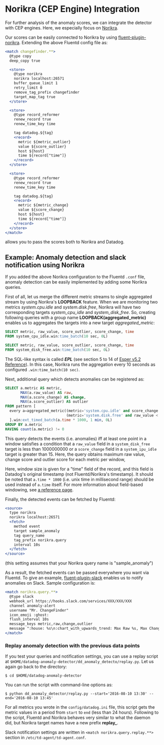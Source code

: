 Norikra (CEP Engine) Integration
===

For further analysis of the anomaly scores, we can integrate the detector with CEP engines. Here, we especially focus on [Norikra](https://norikra.github.io/). 

Our scores can be easily connected to Norikra by using [fluent-plugin-norikra](https://github.com/norikra/fluent-plugin-norikra). Extending the above Fluentd config file as:

```apache
<match changefinder.**>
  @type copy
  deep_copy true

  <store>
    @type norikra
    norikra localhost:26571
    buffer_queue_limit 1
    retry_limit 0
    remove_tag_prefix changefinder
    target_map_tag true
  </store>

  <store>
    @type record_reformer
    renew_record true
    renew_time_key time

    tag datadog.${tag}
    <record>
      metric ${metric_outlier}
      value ${score_outlier}
      host ${host}
      time ${record["time"]}
    </record>
  </store>

  <store>
    @type record_reformer
    renew_record true
    renew_time_key time

    tag datadog.${tag}
    <record>
      metric ${metric_change}
      value ${score_change}
      host ${host}
      time ${record["time"]}
    </record>
  </store>
</match>
```

allows you to pass the scores both to Norikra and Datadog.

## Example: Anomaly detection and slack notification using Norikra

If you added the above Norikra configuration to the Fluentd `.conf` file, anomaly detection can be easily implemented by adding some Norikra queries.

First of all, let us merge the different metric streams to single aggregated stream by using Norikra's **LOOPBACK** feature. When we are monitoring two metrics *system.cpu.idle* and *system.disk.free*, Norikra will have two corresponding targets *system_cpu_idle* and *system_disk_free*. So, creating following queries with a group name **LOOPBACK(aggregated_metric)** enables us to aggregates the targets into a new target *aggregated_metric*:

```sql
SELECT metric, raw_value, score_outlier, score_change, time
FROM system_cpu_idle.win:time_batch(10 sec, 0L)
```

```sql
SELECT metric, raw_value, score_outlier, score_change, time
FROM system_disk_free.win:time_batch(10 sec, 0L)
```

The SQL-like syntax is called ***EPL*** (see section 5 to 14 of [Esper v5.2 Reference](http://www.espertech.com/esper/release-5.2.0/esper-reference/html/index.html)). In this case, Norikra runs the aggregation every 10 seconds as configured `.win:time_batch(10 sec)`.

Next, additional query which detects anomalies can be registered as:

```sql
SELECT a.metric AS metric,
       MAX(a.raw_value) AS raw,
       MAX(a.score_change) AS change,
       MAX(a.score_outlier) AS outlier
FROM pattern [
  every a=aggregated_metric((metric='system.cpu.idle' and score_change > 15.0) or
                            (metric='system.disk.free' and raw_value < 1000000000))
  ].win:ext_timed_batch(a.time * 1000, 1 min, 0L)
GROUP BY a.metric
HAVING count(a.metric) != 0
```

This query detects the events (i.e. anomalies) iff at least one point in a window satisfies a condition that a `raw_value` field in a `system_disk_free` target is less than 1000000000 or a `score_change` field in a `system_ipu_idle` target is greater than 15. Here, the query obtains maximum raw value, change score and outlier score for each metric per window, 

Here, window size is given for a "time" field of the record, and this field is Datadog's original timestamp (not Fluentd/Norikra's timestamp). It should be noted that `a.time * 1000` (i.e. unix time in millisecond range) should be used instead of `a.time` itself. For more information about field-based windowing, see [a reference page](http://www.espertech.com/esper/release-5.2.0/esper-reference/html/epl-views.html#view-win-ext-time-batch). 

Finally, the detected events can be fetched by Fluentd:

```apache
<source>
  type norikra
  norikra localhost:26571
  <fetch>
    method event
    target sample_anomaly
    tag query_name
    tag_prefix norikra.query
    interval 10s
  </fetch>
</source>
```

(this setting assumes that your Norikra query name is "sample_anomaly")

As a result, the fetched events can be passed everywhere you want via Fluentd. To give an example, [fluent-plugin-slack](https://github.com/sowawa/fluent-plugin-slack) enables us to notify anomalies on Slack. Sample configuration is:

```apache
<match norikra.query.**>
  @type slack
  webhook_url https://hooks.slack.com/services/XXX/XXX/XXX
  channel anomaly-alert
  username "Mr. ChangeFinder"
  icon_emoji :ghost:
  flush_interval 10s
  message_keys metric,raw,change,outlier
  message ":house: %s\n:chart_with_upwards_trend: Max Raw %s, Max Change %s, Max Outlier %s"
</match>
```

### Replay anomaly detection with the previous data points

If you test your queries and notification settings, you can use a replay script at `$HOME/datadog-anomaly-detector/dd_anomaly_detecto/replay.py`. Let us again go back to the directory:

	$ cd $HOME/datadog-anomaly-detector

You can run the script with command-line options as:

	$ python dd_anomaly_detector/replay.py --start='2016-08-10 13:30' --end='2016-08-10 13:45'

For all metrics you wrote in the `config/datadog.ini` file, this script gets the metric values in a period from `start` to `end` (less than 24 hours). Following to the script, Fluentd and Norikra behaves very similar to what the daemon did, but Norikra target names have a new prefix **replay_**.

Slack notification settings are written in `<match norikra.query.replay.**>` section in `/etc/td-agent/td-agent.conf`.
